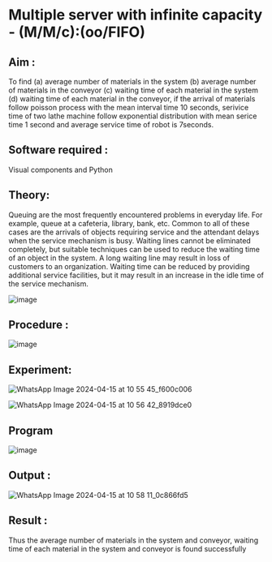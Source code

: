 # Multiple server with infinite capacity - (M/M/c):(oo/FIFO)
## Aim :
To find (a) average number of materials in the system (b) average number of materials in the conveyor (c) waiting time of each material in the system (d) waiting time of each material in the conveyor, if the arrival  of materials follow poisson process with the mean interval time 10 seconds, serivice time of two lathe machine follow exponential distribution with mean serice time 1 second and average service time of robot is 7seconds.

## Software required :
Visual components and Python

## Theory:
Queuing are the most frequently encountered problems in everyday life. For example, queue at a cafeteria, library, bank, etc. Common to all of these cases are the arrivals of objects requiring service and the attendant delays when the service mechanism is busy. Waiting lines cannot be eliminated completely, but suitable techniques can be used to reduce the waiting time of an object in the system. A long waiting line may result in loss of customers to an organization. Waiting time can be reduced by providing additional service facilities, but it may result in an increase in the idle time of the service mechanism.

![image](https://user-images.githubusercontent.com/103921593/203238035-1c8109bc-cbf2-4c77-baea-c5b682a752ef.png)

## Procedure :

![image](https://user-images.githubusercontent.com/103921593/203238265-176740b0-eae2-4772-90be-5449869ac9b0.png)




## Experiment:
![WhatsApp Image 2024-04-15 at 10 55 45_f600c006](https://github.com/DHOESH123/Muttiple-capacity-with-infinite-capacity/assets/150319589/4edd8b42-ce8a-43ca-8cb7-0012b2b4227e)

![WhatsApp Image 2024-04-15 at 10 56 42_8919dce0](https://github.com/DHOESH123/Muttiple-capacity-with-infinite-capacity/assets/150319589/79c3e117-72e8-45b0-b7a7-8f434e26f9eb)

## Program
![image](https://github.com/DHOESH123/Muttiple-capacity-with-infinite-capacity/assets/150319589/bc4d9d6e-039a-4a05-a54a-b7c3d15cd193)

## Output :
![WhatsApp Image 2024-04-15 at 10 58 11_0c866fd5](https://github.com/DHOESH123/Muttiple-capacity-with-infinite-capacity/assets/150319589/d4674d53-6681-403c-aa23-2ac6024de702)

## Result : 
Thus the average number of materials in the system and conveyor, waiting time of each material in the system and conveyor is found successfully

